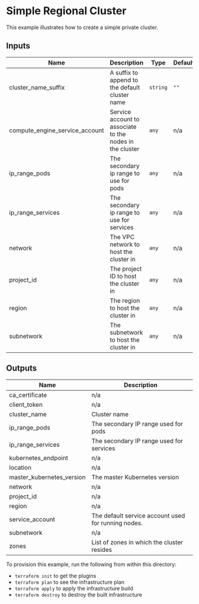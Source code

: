# Simple Regional Cluster

This example illustrates how to create a simple private cluster.

<!-- BEGINNING OF PRE-COMMIT-TERRAFORM DOCS HOOK -->
## Inputs

| Name | Description | Type | Default | Required |
|------|-------------|------|---------|:--------:|
| cluster\_name\_suffix | A suffix to append to the default cluster name | `string` | `""` | no |
| compute\_engine\_service\_account | Service account to associate to the nodes in the cluster | `any` | n/a | yes |
| ip\_range\_pods | The secondary ip range to use for pods | `any` | n/a | yes |
| ip\_range\_services | The secondary ip range to use for services | `any` | n/a | yes |
| network | The VPC network to host the cluster in | `any` | n/a | yes |
| project\_id | The project ID to host the cluster in | `any` | n/a | yes |
| region | The region to host the cluster in | `any` | n/a | yes |
| subnetwork | The subnetwork to host the cluster in | `any` | n/a | yes |

## Outputs

| Name | Description |
|------|-------------|
| ca\_certificate | n/a |
| client\_token | n/a |
| cluster\_name | Cluster name |
| ip\_range\_pods | The secondary IP range used for pods |
| ip\_range\_services | The secondary IP range used for services |
| kubernetes\_endpoint | n/a |
| location | n/a |
| master\_kubernetes\_version | The master Kubernetes version |
| network | n/a |
| project\_id | n/a |
| region | n/a |
| service\_account | The default service account used for running nodes. |
| subnetwork | n/a |
| zones | List of zones in which the cluster resides |

<!-- END OF PRE-COMMIT-TERRAFORM DOCS HOOK -->

To provision this example, run the following from within this directory:
- `terraform init` to get the plugins
- `terraform plan` to see the infrastructure plan
- `terraform apply` to apply the infrastructure build
- `terraform destroy` to destroy the built infrastructure
